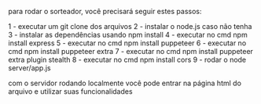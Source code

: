 para rodar o sorteador, você precisará seguir estes passos:

1 - executar um git clone dos arquivos
2 - instalar o node.js caso não tenha
3 - instalar as dependências usando npm install
4 - executar no cmd npm install express
5 - executar no cmd npm install puppeteer
6 - executar no cmd npm install puppeteer extra
7 - executar no cmd npm install puppeteer extra plugin stealth
8 - executar no cmd npm install cors
9 - rodar o node server/app.js

com o servidor rodando localmente você pode entrar na página html do arquivo e utilizar suas funcionalidades

